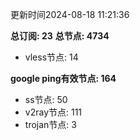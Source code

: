 更新时间2024-08-18 11:21:36

**总订阅: 23**
**总节点: 4734**
- vless节点: 14

**google ping有效节点: 164**
- ss节点: 50
- v2ray节点: 111
- trojan节点: 3
